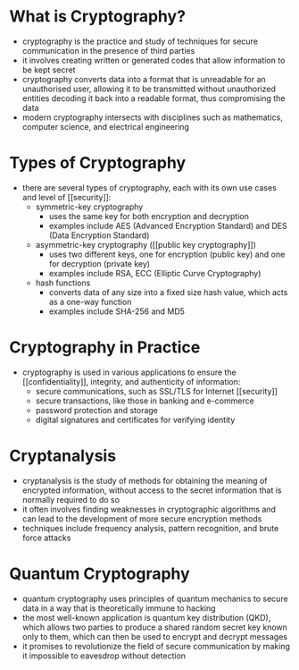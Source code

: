# What is Cryptography?
- cryptography is the practice and study of techniques for secure communication in the presence of third parties
- it involves creating written or generated codes that allow information to be kept secret
- cryptography converts data into a format that is unreadable for an unauthorised user, allowing it to be transmitted without unauthorized entities decoding it back into a readable format, thus compromising the data
- modern cryptography intersects with disciplines such as mathematics, computer science, and electrical engineering

# Types of Cryptography
- there are several types of cryptography, each with its own use cases and level of [[security]]:
	- symmetric-key cryptography
		- uses the same key for both encryption and decryption
		- examples include AES (Advanced Encryption Standard) and DES (Data Encryption Standard)
	- asymmetric-key cryptography ([[public key cryptography]])
		- uses two different keys, one for encryption (public key) and one for decryption (private key)
		- examples include RSA, ECC (Elliptic Curve Cryptography)
	- hash functions
		- converts data of any size into a fixed size hash value, which acts as a one-way function
		- examples include SHA-256 and MD5

# Cryptography in Practice
- cryptography is used in various applications to ensure the [[confidentiality]], integrity, and authenticity of information:
	- secure communications, such as SSL/TLS for Internet [[security]]
	- secure transactions, like those in banking and e-commerce
	- password protection and storage
	- digital signatures and certificates for verifying identity

# Cryptanalysis
- cryptanalysis is the study of methods for obtaining the meaning of encrypted information, without access to the secret information that is normally required to do so
- it often involves finding weaknesses in cryptographic algorithms and can lead to the development of more secure encryption methods
- techniques include frequency analysis, pattern recognition, and brute force attacks

# Quantum Cryptography
- quantum cryptography uses principles of quantum mechanics to secure data in a way that is theoretically immune to hacking
- the most well-known application is quantum key distribution (QKD), which allows two parties to produce a shared random secret key known only to them, which can then be used to encrypt and decrypt messages
- it promises to revolutionize the field of secure communication by making it impossible to eavesdrop without detection